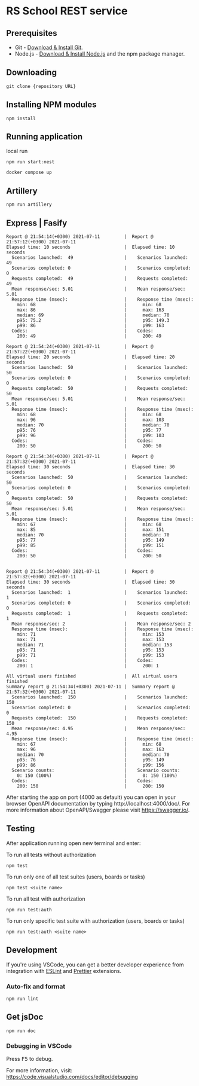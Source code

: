# RS School REST service

## Prerequisites

- Git - [Download & Install Git](https://git-scm.com/downloads).
- Node.js - [Download & Install Node.js](https://nodejs.org/en/download/) and the npm package manager.

## Downloading

```
git clone {repository URL}
```

## Installing NPM modules

```
npm install
```

## Running application

local run

``` npm run start:nest ```

```
docker compose up

```

## Artillery

``` npm run artillery ```

## Express                                  | Fasify

```
Report @ 21:54:14(+0300) 2021-07-11         |  Report @ 21:57:12(+0300) 2021-07-11
Elapsed time: 10 seconds                    |  Elapsed time: 10 seconds
  Scenarios launched:  49                   |    Scenarios launched:  49
  Scenarios completed: 0                    |    Scenarios completed: 0
  Requests completed:  49                   |    Requests completed:  49
  Mean response/sec: 5.01                   |    Mean response/sec: 5.01
  Response time (msec):                     |    Response time (msec):
    min: 68                                 |      min: 68
    max: 86                                 |      max: 163
    median: 69                              |      median: 70
    p95: 75.2                               |      p95: 149.3
    p99: 86                                 |      p99: 163
  Codes:                                    |    Codes:
    200: 49                                 |      200: 49

Report @ 21:54:24(+0300) 2021-07-11         |  Report @ 21:57:22(+0300) 2021-07-11
Elapsed time: 20 seconds                    |  Elapsed time: 20 seconds
  Scenarios launched:  50                   |    Scenarios launched:  50
  Scenarios completed: 0                    |    Scenarios completed: 0
  Requests completed:  50                   |    Requests completed:  50
  Mean response/sec: 5.01                   |    Mean response/sec: 5.01
  Response time (msec):                     |    Response time (msec):
    min: 68                                 |      min: 68
    max: 96                                 |      max: 103
    median: 70                              |      median: 70
    p95: 76                                 |      p95: 77
    p99: 96                                 |      p99: 103
  Codes:                                    |    Codes:
    200: 50                                 |      200: 50

Report @ 21:54:34(+0300) 2021-07-11         |  Report @ 21:57:32(+0300) 2021-07-11
Elapsed time: 30 seconds                    |  Elapsed time: 30 seconds
  Scenarios launched:  50                   |    Scenarios launched:  50
  Scenarios completed: 0                    |    Scenarios completed: 0
  Requests completed:  50                   |    Requests completed:  50
  Mean response/sec: 5.01                   |    Mean response/sec: 5.01
  Response time (msec):                     |    Response time (msec):
    min: 67                                 |      min: 68
    max: 85                                 |      max: 151
    median: 70                              |      median: 70
    p95: 77                                 |      p95: 149
    p99: 85                                 |      p99: 151
  Codes:                                    |    Codes:
    200: 50                                 |      200: 50


Report @ 21:54:34(+0300) 2021-07-11         |  Report @ 21:57:32(+0300) 2021-07-11
Elapsed time: 30 seconds                    |  Elapsed time: 30 seconds
  Scenarios launched:  1                    |    Scenarios launched:  1
  Scenarios completed: 0                    |    Scenarios completed: 0
  Requests completed:  1                    |    Requests completed:  1
  Mean response/sec: 2                      |    Mean response/sec: 2
  Response time (msec):                     |    Response time (msec):
    min: 71                                 |      min: 153
    max: 71                                 |      max: 153
    median: 71                              |      median: 153
    p95: 71                                 |      p95: 153
    p99: 71                                 |      p99: 153
  Codes:                                    |    Codes:
    200: 1                                  |      200: 1

All virtual users finished                  |  All virtual users finished           
Summary report @ 21:54:34(+0300) 2021-07-11 |  Summary report @ 21:57:32(+0300) 2021-07-11       
  Scenarios launched:  150                  |    Scenarios launched:  150
  Scenarios completed: 0                    |    Scenarios completed: 0
  Requests completed:  150                  |    Requests completed:  150
  Mean response/sec: 4.95                   |    Mean response/sec: 4.95
  Response time (msec):                     |    Response time (msec):
    min: 67                                 |      min: 68
    max: 96                                 |      max: 163
    median: 70                              |      median: 70
    p95: 76                                 |      p95: 149
    p99: 86                                 |      p99: 156
  Scenario counts:                          |    Scenario counts:
    0: 150 (100%)                           |      0: 150 (100%)
  Codes:                                    |    Codes:
    200: 150                                |      200: 150

```

After starting the app on port (4000 as default) you can open
in your browser OpenAPI documentation by typing http://localhost:4000/doc/.
For more information about OpenAPI/Swagger please visit https://swagger.io/.

## Testing

After application running open new terminal and enter:

To run all tests without authorization

```
npm test
```

To run only one of all test suites (users, boards or tasks)

```
npm test <suite name>
```

To run all test with authorization

```
npm run test:auth
```

To run only specific test suite with authorization (users, boards or tasks)

```
npm run test:auth <suite name>
```

## Development

If you're using VSCode, you can get a better developer experience from integration with [ESLint](https://marketplace.visualstudio.com/items?itemName=dbaeumer.vscode-eslint) and [Prettier](https://marketplace.visualstudio.com/items?itemName=esbenp.prettier-vscode) extensions.

### Auto-fix and format

```
npm run lint
```

## Get jsDoc

```
npm run doc
```

### Debugging in VSCode

Press <kbd>F5</kbd> to debug.

For more information, visit: https://code.visualstudio.com/docs/editor/debugging
